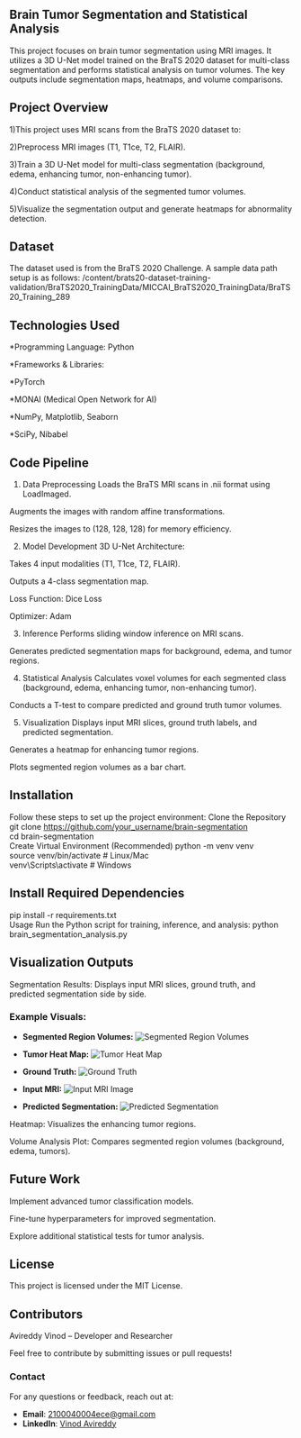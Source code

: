 ## Brain Tumor Segmentation and Statistical Analysis

This project focuses on brain tumor segmentation using MRI images. It utilizes a 3D U-Net model trained on the BraTS 2020 dataset for multi-class segmentation and performs statistical analysis on tumor volumes. The key outputs include segmentation maps, heatmaps, and volume comparisons.

## Project Overview
1)This project uses MRI scans from the BraTS 2020 dataset to:

2)Preprocess MRI images (T1, T1ce, T2, FLAIR).

3)Train a 3D U-Net model for multi-class segmentation (background, edema, enhancing tumor, non-enhancing tumor).

4)Conduct statistical analysis of the segmented tumor volumes.

5)Visualize the segmentation output and generate heatmaps for abnormality detection.

## Dataset
The dataset used is from the BraTS 2020 Challenge. A sample data path setup is as follows:
/content/brats20-dataset-training-validation/BraTS2020_TrainingData/MICCAI_BraTS2020_TrainingData/BraTS20_Training_289
## Technologies Used
*Programming Language: Python

*Frameworks & Libraries:

*PyTorch

*MONAI (Medical Open Network for AI)

*NumPy, Matplotlib, Seaborn

*SciPy, Nibabel

## Code Pipeline
1. Data Preprocessing
Loads the BraTS MRI scans in .nii format using LoadImaged.

Augments the images with random affine transformations.

Resizes the images to (128, 128, 128) for memory efficiency.

2. Model Development
3D U-Net Architecture:

Takes 4 input modalities (T1, T1ce, T2, FLAIR).

Outputs a 4-class segmentation map.

Loss Function: Dice Loss

Optimizer: Adam

3. Inference
Performs sliding window inference on MRI scans.

Generates predicted segmentation maps for background, edema, and tumor regions.

4. Statistical Analysis
Calculates voxel volumes for each segmented class (background, edema, enhancing tumor, non-enhancing tumor).

Conducts a T-test to compare predicted and ground truth tumor volumes.

5. Visualization
Displays input MRI slices, ground truth labels, and predicted segmentation.

Generates a heatmap for enhancing tumor regions.

Plots segmented region volumes as a bar chart.

## Installation
Follow these steps to set up the project environment:
Clone the Repository
git clone https://github.com/your_username/brain-segmentation  
cd brain-segmentation  
Create Virtual Environment (Recommended)
python -m venv venv  
source venv/bin/activate  # Linux/Mac  
venv\Scripts\activate    # Windows  

## Install Required Dependencies
pip install -r requirements.txt  
Usage
Run the Python script for training, inference, and analysis:
python brain_segmentation_analysis.py  

## Visualization Outputs
Segmentation Results:
Displays input MRI slices, ground truth, and predicted segmentation side by side.
### Example Visuals:

- **Segmented Region Volumes:**
  ![Segmented Region Volumes](https://github.com/yourusername/yourrepository/blob/main/Segmented%20Region%20Volumes.jpeg)

- **Tumor Heat Map:**
  ![Tumor Heat Map](https://github.com/yourusername/yourrepository/blob/main/Tumour%20Heat%20Map.jpeg)

- **Ground Truth:**
  ![Ground Truth](https://github.com/yourusername/yourrepository/blob/main/ground%20truth.jpeg)

- **Input MRI:**
  ![Input MRI Image](https://github.com/yourusername/yourrepository/blob/main/input%20mri.jpeg)

- **Predicted Segmentation:**
  ![Predicted Segmentation](https://github.com/yourusername/yourrepository/blob/main/predicted%20Segmentation.jpeg)


Heatmap:
Visualizes the enhancing tumor regions.

Volume Analysis Plot:
Compares segmented region volumes (background, edema, tumors).

## Future Work
Implement advanced tumor classification models.

Fine-tune hyperparameters for improved segmentation.

Explore additional statistical tests for tumor analysis.

## License
This project is licensed under the MIT License.

## Contributors
Avireddy Vinod – Developer and Researcher

Feel free to contribute by submitting issues or pull requests!

### Contact  
For any questions or feedback, reach out at:  

- **Email**: [2100040004ece@gmail.com](mailto:2100040004ece@gmail.com)  
- **LinkedIn**: [Vinod Avireddy](https://www.linkedin.com/in/vinod-avireddy-552912226/)  





